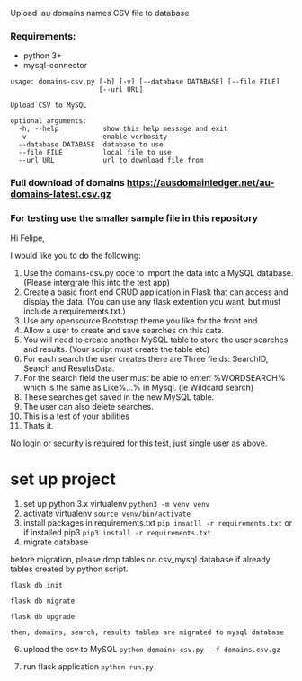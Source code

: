 Upload .au domains names CSV file to database

### Requirements:

* python 3+
* mysql-connector

```
usage: domains-csv.py [-h] [-v] [--database DATABASE] [--file FILE]
                      [--url URL]

Upload CSV to MySQL

optional arguments:
  -h, --help           show this help message and exit
  -v                   enable verbosity
  --database DATABASE  database to use
  --file FILE          local file to use
  --url URL            url to download file from
```
### Full download of domains https://ausdomainledger.net/au-domains-latest.csv.gz
### For testing use the smaller sample file in this repository

Hi Felipe,

I would like you to do the following:

1. Use the domains-csv.py code to import the data into a MySQL database. (Please intergrate this into the test app)
2. Create a basic front end CRUD application in Flask that can access and display the data. (You can use any flask extention you want, but must include a requirements.txt.)
3. Use any opensource Bootstrap theme you like for the front end.
4. Allow a user to create and save searches on this data. 
5. You will need to create another MySQL table to store the user searches and results. (Your script must create the table etc)
6. For each search the user creates there are Three fields: SearchID, Search and ResultsData.  
7. For the search field the user must be able to enter: %WORDSEARCH% which is the same as Like%...% in Mysql. (ie Wildcard search)
8. These searches get saved in the new MySQL table.
9. The user can also delete searches.
10. This is a test of your abilities 
11. Thats it.

No login or security is required for this test, just single user as above.


# set up project

1. set up python 3.x virtualenv
  ```python3 -m venv venv```
3. activate virtualenv
  ```source venv/bin/activate```
4. install packages in requirements.txt
  ```pip insatll -r requirements.txt``` or if installed pip3 ```pip3 install -r requirements.txt```
5. migrate database
  
  before migration, please drop tables on csv_mysql database if already tables created by python script.

  ```flask db init```

  ```flask db migrate```
  
  ```flask db upgrade```
  
    then, domains, search, results tables are migrated to mysql database

6. upload the csv to MySQL
  ```python domains-csv.py --f domains.csv.gz```

7. run flask application
  ```python run.py```

